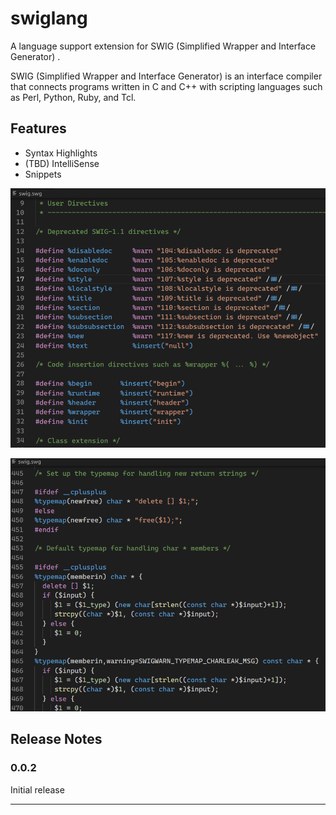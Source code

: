 # swiglang

A language support extension for SWIG (Simplified Wrapper and Interface Generator) .

SWIG (Simplified Wrapper and Interface Generator) is an interface compiler that connects programs written in C and C++ with scripting languages such as Perl, Python, Ruby, and Tcl. 

## Features

* Syntax Highlights
* (TBD) IntelliSense
* Snippets


![Preview](images/preview0.png)

![Preview](images/preview1.png)

## Release Notes

### 0.0.2

Initial release

-------------------------------------------------------------------------------


